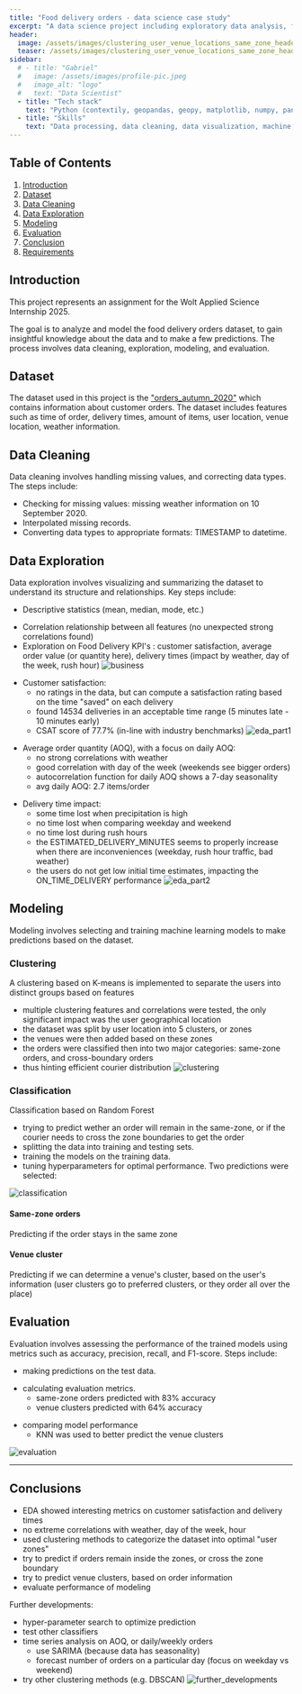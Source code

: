 ```yaml
---
title: "Food delivery orders - data science case study"
excerpt: "A data science project including exploratory data analysis, feature engineering, modeling and testing for a food deliveries dataset"
header:
  image: /assets/images/clustering_user_venue_locations_same_zone_header_resized.png
  teaser: /assets/images/clustering_user_venue_locations_same_zone_header_resized.png
sidebar:
  # - title: "Gabriel"
  #   image: /assets/images/profile-pic.jpeg
  #   image_alt: "logo"
  #   text: "Data Scientist"
  - title: "Tech stack"
    text: "Python (contextily, geopandas, geopy, matplotlib, numpy, pandas, scikit-learn, scipy, seaborn), Jupyter Notebooks"
  - title: "Skills"
    text: "Data processing, data cleaning, data visualization, machine learning, modeling, feature engineering, evaluation"
---
```



## Table of Contents
1. [Introduction](#introduction)
2. [Dataset](#dataset)
3. [Data Cleaning](#data-cleaning)
4. [Data Exploration](#data-exploration)
5. [Modeling](#modeling)
6. [Evaluation](#evaluation)
7. [Conclusion](#conclusion)
8. [Requirements](#requirements)

## Introduction
This project represents an assignment for the Wolt Applied Science Internship 2025.

The goal is to analyze and model the food delivery orders dataset, to gain insightful knowledge about the data and to make a few predictions. The process involves data cleaning, exploration, modeling, and evaluation.


## Dataset
The dataset used in this project is the ["orders_autumn_2020"](https://github.com/woltapp/applied-science-internship-2025) which contains information about customer orders. The dataset includes features such as time of order, delivery times, amount of items, user location, venue location, weather information.


## Data Cleaning

Data cleaning involves handling missing values, and correcting data types. The steps include:
- Checking for missing values: missing weather information on 10 September 2020.
- Interpolated missing records.
- Converting data types to appropriate formats: TIMESTAMP to datetime.


## Data Exploration

Data exploration involves visualizing and summarizing the dataset to understand its structure and relationships. Key steps include:
- Descriptive statistics (mean, median, mode, etc.)

<!-- ![Image](https://github.com/user-attachments/assets/509cce44-972a-4886-b831-e03bf081a0bf) -->
- Correlation relationship between all features (no unexpected strong correlations found)
- Exploration on Food Delivery KPI's : customer satisfaction, average order value (or quantity here), delivery times (impact by weather, day of the week, rush hour)
![business](/assets/images/1_business.png)

<!-- ![Image](https://github.com/user-attachments/assets/10825026-f615-4d64-a180-972e169a9b46) -->
- Customer satisfaction:
    - no ratings in the data, but can compute a satisfaction rating based on the time "saved" on each delivery
    - found 14534 deliveries in an acceptable time range (5 minutes late - 10 minutes early)
    - CSAT score of 77.7% (in-line with industry benchmarks)
![eda_part1](/assets/images/2_eda.png)


<!-- ![Image](https://github.com/user-attachments/assets/388677de-e874-443d-b267-a22f6c3cb795)
![Image](https://github.com/user-attachments/assets/26a2ea93-12be-4ffd-a29f-e34feee308c8)
![Image](https://github.com/user-attachments/assets/fb6cf538-b06f-4797-92da-58714b71066d)
![Image](https://github.com/user-attachments/assets/139ffcbe-2a8c-4389-a0da-df0ecfd06813)
![Image](https://github.com/user-attachments/assets/29b2ec77-101e-4c42-9739-0e483bf88e6e) -->
- Average order quantity (AOQ), with a focus on daily AOQ:
    - no strong correlations with weather
    - good correlation with day of the week (weekends see bigger orders)
    - autocorrelation function for daily AOQ shows a 7-day seasonality
    - avg daily AOQ: 2.7 items/order

<!-- ![Image](https://github.com/user-attachments/assets/9ecfc2d5-0c1a-45e6-8559-9de0693baf0e)
![Image](https://github.com/user-attachments/assets/7172c736-2557-4d69-b6a0-995cc3347a9e)
![Image](https://github.com/user-attachments/assets/573a93c9-d90a-41ab-89e8-8455eb2813c8)
![Image](https://github.com/user-attachments/assets/e5044caf-98be-4e81-a890-39491089d5d7)
![Image](https://github.com/user-attachments/assets/d6d11e2d-5290-4b5e-a0fa-d0cda2cab5e1) -->
- Delivery time impact:
    - some time lost when precipitation is high
    - no time lost when comparing weekday and weekend
    - no time lost during rush hours
    - the ESTIMATED_DELIVERY_MINUTES seems to properly increase when there are inconveniences (weekday, rush hour traffic, bad weather)
    - the users do not get low initial time estimates, impacting the ON_TIME_DELIVERY performance
![eda_part2](/assets/images/3_eda_part2.png)


## Modeling

Modeling involves selecting and training machine learning models to make predictions based on the dataset.

<!-- ![Image](https://github.com/user-attachments/assets/eb65f3db-b72d-40b7-bc08-a12d23bf0606)

![Image](https://github.com/user-attachments/assets/1873d50c-99d0-4c79-8c53-63937d20fcd7)
![Image](https://github.com/user-attachments/assets/ed6416c7-ad43-40f8-adb5-d60332ed3d64) -->
### Clustering
A clustering based on K-means is implemented to separate the users into distinct groups based on features
- multiple clustering features and correlations were tested, the only significant impact was the user geographical location
- the dataset was split by user location into 5 clusters, or zones
- the venues were then added based on these zones
- the orders were classified then into two major categories: same-zone orders, and cross-boundary orders
- thus hinting efficient courier distribution
![clustering](/assets/images/4_clustering.png)

### Classification
Classification based on Random Forest
- trying to predict wether an order will remain in the same-zone, or if the courier needs to cross the zone boundaries to get the order
- splitting the data into training and testing sets.
- training the models on the training data.
- tuning hyperparameters for optimal performance.
Two predictions were selected:

![classification](/assets/images/5_classification.png)
<!-- ![Image](https://github.com/user-attachments/assets/3ecb5fee-b2d0-4bb4-b289-0873d7e4dab4)
![Image](https://github.com/user-attachments/assets/f6a14e44-bfa3-4b36-b69e-cbb56d8b6fc0) -->
#### Same-zone orders
Predicting if the order stays in the same zone

<!-- ![Image](https://github.com/user-attachments/assets/5cd7aecf-4e61-43fd-9f70-4fd2739c2fc7)
![Image](https://github.com/user-attachments/assets/b3738b15-40ed-4693-8ff1-c558dc52d121) -->
#### Venue cluster
Predicting if we can determine a venue's cluster, based on the user's information (user clusters go to preferred clusters, or they order all over the place)



## Evaluation
Evaluation involves assessing the performance of the trained models using metrics such as accuracy, precision, recall, and F1-score. Steps include:
- making predictions on the test data.

<!-- ![Image](https://github.com/user-attachments/assets/212a734b-3487-4c85-b01f-906a33cba1f0) -->
- calculating evaluation metrics.
    - same-zone orders predicted with 83% accuracy
    - venue clusters predicted with 64% accuracy

<!-- ![Image](https://github.com/user-attachments/assets/2abc4231-a745-47d1-9869-087a01660dfe) -->
- comparing model performance
    - KNN was used to better predict the venue clusters

![evaluation](/assets/images/6_evaluation.png)

---
## Conclusions
- EDA showed interesting metrics on customer satisfaction and delivery times
- no extreme correlations with weather, day of the week, hour
- used clustering methods to categorize the dataset into optimal "user zones"
- try to predict if orders remain inside the zones, or cross the zone boundary
- try to predict venue clusters, based on order information
- evaluate performance of modeling

Further developments:
- hyper-parameter search to optimize prediction
- test other classifiers
- time series analysis on AOQ, or daily/weekly orders
    - use SARIMA (because data has seasonality)
    - forecast number of orders on a particular day (focus on weekday vs weekend)
- try other clustering methods (e.g. DBSCAN)
![further_developments](/assets/images/7_further_developments.png)